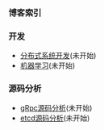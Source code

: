 ### 博客索引

### 开发
* [分布式系统开发](DistributeSystem.md)(未开始)
* [机器学习](MachineLearn.md)(未开始)

### 源码分析
* [gRpc源码分析](gRpc.md)(未开始)
* [etcd源码分析](etcd.md)(未开始)